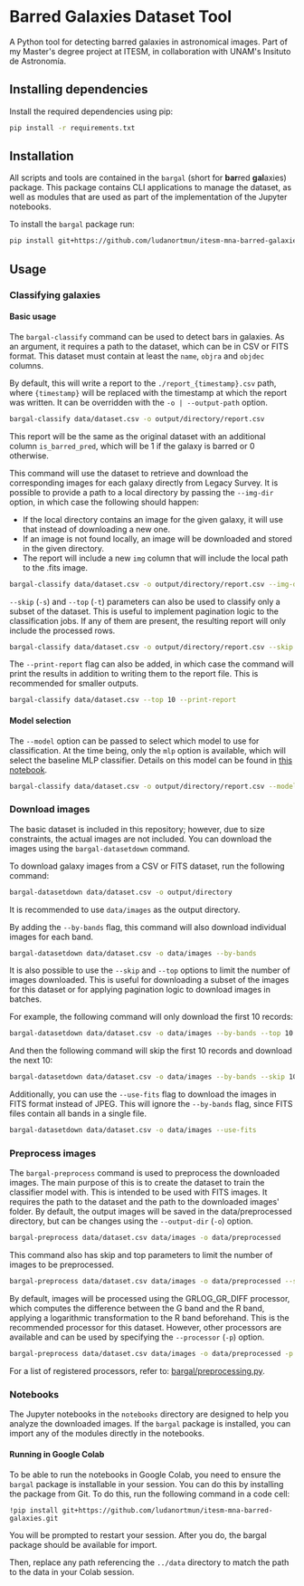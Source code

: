 # Barred Galaxies Dataset Tool

A Python tool for detecting barred galaxies in astronomical images. Part of my Master's degree project at ITESM, in
collaboration with UNAM's Insituto de Astronomía.

## Installing dependencies

Install the required dependencies using pip:

```bash
pip install -r requirements.txt
```

## Installation

All scripts and tools are contained in the `bargal` (short for **bar**red **gal**axies) package. This package contains
CLI applications to manage the dataset, as well as modules that are used as part of the implementation of the Jupyter
notebooks.

To install the `bargal` package run:

```bash
pip install git+https://github.com/ludanortmun/itesm-mna-barred-galaxies.git
```

## Usage

### Classifying galaxies

#### Basic usage

The `bargal-classify` command can be used to detect bars in galaxies. As an argument, it requires a path to the dataset,
which can be in CSV or FITS format. This dataset must contain at least the `name`, `objra` and `objdec` columns.

By default, this will write a report to the `./report_{timestamp}.csv` path, where `{timestamp}` will be replaced with 
the timestamp at which the report was written. It can be overridden with the `-o | --output-path` option.

```bash
bargal-classify data/dataset.csv -o output/directory/report.csv
```

This report will be the same as the original dataset with an additional column `is_barred_pred`, which will be 1 if the
galaxy is barred or 0 otherwise.

This command will use the dataset to retrieve and download the corresponding images for each galaxy directly from
Legacy Survey. It is possible to provide a path to a local directory by passing the `--img-dir` option,
in which case the following should happen:

- If the local directory contains an image for the given galaxy, it will use that instead of downloading a new one.
- If an image is not found locally, an image will be downloaded and stored in the given directory.
- The report will include a new `img` column that will include the local path to the .fits image.

```bash
bargal-classify data/dataset.csv -o output/directory/report.csv --img-dir path/to/img/dir
```

`--skip` (`-s`) and `--top` (`-t`) parameters can also be used to classify only a subset of the dataset. This is useful
to implement pagination logic to the classification jobs. If any of them are present, the resulting report will only
include the processed rows.

```bash
bargal-classify data/dataset.csv -o output/directory/report.csv --skip 10 --top 10
```

The `--print-report` flag can also be added, in which case the command will print the results in addition to writing 
them to the report file. This is recommended for smaller outputs.

```bash
bargal-classify data/dataset.csv --top 10 --print-report
```

#### Model selection

The `--model` option can be passed to select which model to use for classification. At the time being, only the `mlp`
option is available, which will select the baseline MLP classifier. Details on this model can be found in
[this notebook](https://github.com/ludanortmun/itesm-mna-barred-galaxies/blob/main/notebooks/Avance3.Equipo22.ipynb).

```bash
bargal-classify data/dataset.csv -o output/directory/report.csv --model mlp
```

### Download images

The basic dataset is included in this repository; however, due to size constraints, the actual images are not included.
You can download the images using the `bargal-datasetdown` command.

To download galaxy images from a CSV or FITS dataset, run the following command:

```bash
bargal-datasetdown data/dataset.csv -o output/directory
```

It is recommended to use `data/images` as the output directory.

By adding the `--by-bands` flag, this command will also download individual images for each band.

```bash
bargal-datasetdown data/dataset.csv -o data/images --by-bands
```

It is also possible to use the `--skip` and `--top` options to limit the number of images downloaded. This is useful for
downloading a subset of the images for this dataset or for applying pagination logic to download images in batches.

For example, the following command will only download the first 10 records:

```bash
bargal-datasetdown data/dataset.csv -o data/images --by-bands --top 10
```

And then the following command will skip the first 10 records and download the next 10:

```bash
bargal-datasetdown data/dataset.csv -o data/images --by-bands --skip 10 --top 10
```

Additionally, you can use the `--use-fits` flag to download the images in FITS format instead of JPEG. This will ignore
the `--by-bands` flag, since FITS files contain all bands in a single file.

```bash
bargal-datasetdown data/dataset.csv -o data/images --use-fits
```

### Preprocess images

The `bargal-preprocess` command is used to preprocess the downloaded images. The main purpose of this is to create the
dataset to train the classifier model with. This is intended to be used with FITS images.
It requires the path to the dataset and the path to the downloaded images' folder. By default, the output images will be
saved in the data/preprocessed directory, but can be changes using the `--output-dir` (`-o`) option.

```bash
bargal-preprocess data/dataset.csv data/images -o data/preprocessed
````

This command also has skip and top parameters to limit the number of images to be preprocessed.

```bash
bargal-preprocess data/dataset.csv data/images -o data/preprocessed --skip 10 --top 10
```

By default, images will be processed using the GRLOG_GR_DIFF processor, which computes the difference between the G band
and the R band, applying a logarithmic transformation to the R band beforehand. This is the recommended processor for
this dataset. However, other processors are available and can be used by specifying the `--processor` (`-p`) option.

```bash
bargal-preprocess data/dataset.csv data/images -o data/preprocessed -p SQRLOG_GR_DIFF
```

For a list of registered processors, refer to: [bargal/preprocessing.py](bargal/preprocessing.py).

### Notebooks

The Jupyter notebooks in the `notebooks` directory are designed to help you analyze the downloaded images. If the
`bargal` package is installed, you can import any of the modules directly in the notebooks.

#### Running in Google Colab

To be able to run the notebooks in Google Colab, you need to ensure the `bargal` package is installable in your session.
You can do this by installing the package from Git. To do this, run the following command in a code cell:

``` 
!pip install git+https://github.com/ludanortmun/itesm-mna-barred-galaxies.git
```

You will be prompted to restart your session. After you do, the bargal package should be available for import.

Then, replace any path referencing the `../data` directory to match the path to the data in your Colab session. 
